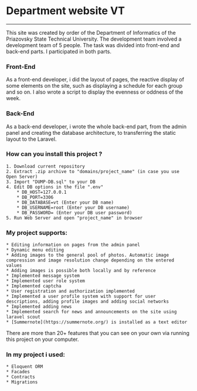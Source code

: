 # Department website VT
***
This site was created by order of the Department of Informatics of the Priazovsky State Technical University.
The development team involved a development team of 5 people. The task was divided into front-end and back-end parts.
I participated in both parts.
### Front-End
As a front-end developer, i did the layout of pages, the reactive display of some elements on the site, such as displaying a schedule for each group and so on. I also wrote a script to display the evenness or oddness of the week.
### Back-End
As a back-end developer, i wrote the whole back-end part, from the admin panel and creating the database architecture, to transferring the static layout to the Laravel.
### How can you install this project ?
    1. Download current repository
    2. Extract .zip archive to "domains/project_name" (in case you use Open Server)
    3. Import "DUMP-DB.sql" to your DB
    4. Edit DB options in the file ".env"
        * DB_HOST=127.0.0.1
        * DB_PORT=3306
        * DB_DATABASE=vt (Enter your DB name)
        * DB_USERNAME=root (Enter your DB username)
        * DB_PASSWORD= (Enter your DB user password)
    5. Run Web Server and open "project_name" in browser
### My project supports:
    * Editing information on pages from the admin panel
    * Dynamic menu editing
    * Adding images to the general pool of photos. Automatic image compression and image resolution change depending on the entered values     
    * Adding images is possible both locally and by reference
    * Implemented message system
    * Implemented user role system
    * Implemented captcha
    * User registration and authorization implemented
    * Implemented a user profile system with support for user descriptions, adding profile images and adding social networks
    * Implemented adding news
    * Implemented search for news and announcements on the site using laravel scout
    * [Summernote](https://summernote.org/) is installed as a text editor
There are more than 20+ features that you can see on your own via running this project on your computer.
### In my project i used:
    * Eloquent ORM
    * Facades
    * Contracts
    * Migrations
